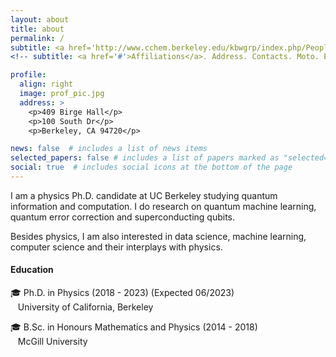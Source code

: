 ```yaml
---
layout: about
title: about
permalink: /
subtitle: <a href='http://www.cchem.berkeley.edu/kbwgrp/index.php/People/HaoranLiao'>University of California, Berkeley</a>
<!-- subtitle: <a href='#'>Affiliations</a>. Address. Contacts. Moto. Etc. -->

profile:
  align: right
  image: prof_pic.jpg
  address: >
    <p>409 Birge Hall</p>
    <p>100 South Dr</p>
    <p>Berkeley, CA 94720</p>

news: false  # includes a list of news items
selected_papers: false # includes a list of papers marked as "selected={false}"
social: true  # includes social icons at the bottom of the page
---
```


I am a physics Ph.D. candidate at UC Berkeley studying quantum information and computation. I do research on quantum machine learning, quantum error correction and superconducting qubits. 

Besides physics, I am also interested in data science, machine learning, computer science and their interplays with physics.




<h4>Education</h4>
🎓 Ph.D. in Physics (2018 - 2023) (Expected 06/2023) <br>
&nbsp;&nbsp;&nbsp;University of California, Berkeley

🎓 B.Sc. in Honours Mathematics and Physics (2014 - 2018) <br>
&nbsp;&nbsp;&nbsp;McGill University

<!-- Write your biography here. Tell the world about yourself. Link to your favorite [subreddit](http://reddit.com). You can put a picture in, too. The code is already in, just name your picture `prof_pic.jpg` and put it in the `img/` folder.

Put your address / P.O. box / other info right below your picture. You can also disable any these elements by editing `profile` property of the YAML header of your `_pages/about.md`. Edit `_bibliography/papers.bib` and Jekyll will render your [publications page](/al-folio/publications/) automatically.

Link to your social media connections, too. This theme is set up to use [Font Awesome icons](http://fortawesome.github.io/Font-Awesome/) and [Academicons](https://jpswalsh.github.io/academicons/), like the ones below. Add your Facebook, Twitter, LinkedIn, Google Scholar, or just disable all of them.
 -->
